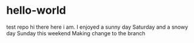 # hello-world
test repo
hi there
here i am. I enjoyed a sunny day Saturday and a snowy day Sunday this weekend
Making change to the branch
